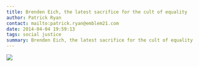 ```yaml
---
title: Brenden Eich, the latest sacrifice for the cult of equality
author: Patrick Ryan
contact: mailto:patrick.ryan@emblem21.com
date: 2014-04-04 19:59:13
tags: social justice
summary: Brenden Eich, the latest sacrifice for the cult of equality
---
```


[![](/images/RELIGION.png)](/images/RELIGION.png)